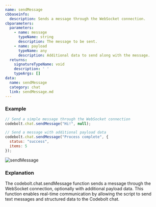 ```yaml
---
name: sendMessage
cbbaseinfo:
  description: Sends a message through the WebSocket connection.
cbparameters:
  parameters:
    - name: message
      typeName: string
      description: The message to be sent.
    - name: payload
      typeName: any
      description: Additional data to send along with the message.
  returns:
    signatureTypeName: void
    description: ' '
    typeArgs: []
data:
  name: sendMessage
  category: chat
  link: sendMessage.md
---
```

<CBBaseInfo/> 
<CBParameters/>


### Example

```js
// Send a simple message through the WebSocket connection
codebolt.chat.sendMessage("Hi!", null);

// Send a message with additional payload data
codebolt.chat.sendMessage("Process complete", { 
  status: "success", 
  items: 5 
});
```

![sendMessage](/img/processStarted.png)


### Explanation

The codebolt.chat.sendMessage function sends a message through the WebSocket connection, optionally with additional payload data. This function enables real-time communication by allowing the script to send text messages and structured data to the Codebolt chat.